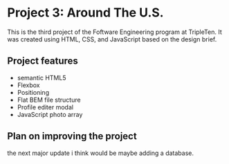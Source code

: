 # Project 3: Around The U.S.

This is the third project of the Foftware Engineering program at TripleTen. It was created using HTML, CSS, and JavaScript based on the design brief.

## Project features

- semantic HTML5
- Flexbox
- Positioning
- Flat BEM file structure
- Profile editer modal
- JavaScript photo array

## Plan on improving the project

the next major update i think would be maybe adding a database.
